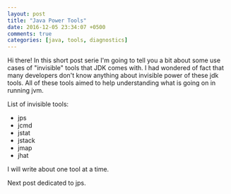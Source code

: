 ```yaml
---
layout: post
title: "Java Power Tools"
date: 2016-12-05 23:34:07 +0500
comments: true
categories: [java, tools, diagnostics]
---
```


Hi there!
In this short post serie I'm going to tell you a bit about some use cases of "invisible" tools that JDK comes with. 
I had wondered of fact that many developers don't know anything about invisible power of these jdk tools.
All of these tools aimed to help understanding what is going on in running jvm.

List of invisible tools:

* jps
* jcmd
* jstat
* jstack
* jmap
* jhat

I will write about one tool at a time.

Next post dedicated to jps.